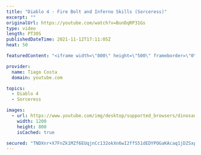 ```yaml
---
title: "Diablo 4 - Fire Bolt and Inferno Skills (Sorceress)"
excerpt: ""
originalUrl: https://youtube.com/watch?v=BunDqRP31Gs
type: video
length: PT30S
publishedDateTime: 2021-11-12T17:11:05Z
heat: 50

featuredContent: "<iframe width=\"800\" height=\"500\" frameborder=\"0\" src=\"https://www.youtube.com/embed/BunDqRP31Gs\" allow=\"accelerometer; autoplay; encrypted-media; gyroscope; picture-in-picture\" allowfullscreen></iframe>"

provider:
  name: Tiago Costa
  domain: youtube.com

topics:
  - Diablo 4
  - Sorceress

images:
  - url: https://www.youtube.com/img/desktop/supported_browsers/dinosaur.png
    width: 1200
    height: 800
    isCached: true

secured: "TNDXnr+X7FnZk1MZf6EUqjnCc132okXn6wI2ffS51dEDYPOGaKAcaq1jDZSxpYI+5QIJswwIZqplgxMMxiP/gPPDaUyqGkKtyP4cPGX7Z2pCDZGLM909lWSZc4VBdI42TPhhtZtqGfxcxl4/zNuNMI2pbC6ozxmULQ/4dUzlE/MZpTtkk/uOtEDisyVbg64RIRJ/+XBtfO6YH+DxMUg4h1e9doCyh/7EJGC9GUtw+1G0lLgXF+urhaE6HIGAKLz2nFScXpYm8a6t6//t6xPwuPodFMmvGbcMymIw/0WStzT81bxLxgum40cnXqpCqR9acW3cUgIMmOgEgx5w7vufHiWBF95KdzvlBYKZsWlzQDj94OyzuylU/NJIRn+xQBNXlmJgbxEv7u4YVAU8TeaDGyfYT2W3H/azwI7o7W0y8AU=;EstsTgTY6kbSlIeNLRQOzQ=="
---
```



